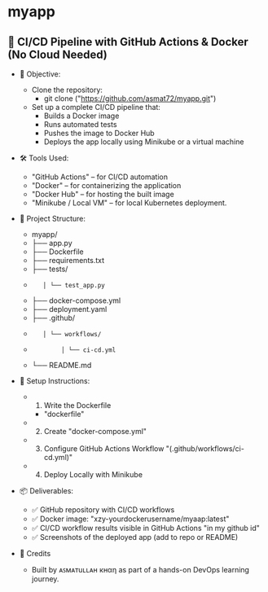 # myapp
## 🚀 CI/CD Pipeline with GitHub Actions & Docker (No Cloud Needed)

- 📌 Objective:
  - Clone the repository: 
    - git clone ("https://github.com/asmat72/myapp.git")
  - Set up a complete CI/CD pipeline that:
    - Builds a Docker image
    - Runs automated tests
    - Pushes the image to Docker Hub
    - Deploys the app locally using Minikube or a virtual machine
  
- 🛠️ Tools Used:
    - "GitHub Actions" – for CI/CD automation
    - "Docker" – for containerizing the application
    - "Docker Hub" – for hosting the built image
    - "Minikube / Local VM" – for local Kubernetes deployment.

- 📁 Project Structure:
    - myapp/
    -   ├── app.py
    -   ├── Dockerfile
    -   ├── requirements.txt
    -   ├── tests/
    -        │ └── test_app.py
    -   ├── docker-compose.yml
    -   ├── deployment.yaml
    -   ├── .github/
    -        │ └── workflows/
    -             │ └── ci-cd.yml
    -  └── README.md

- 🧰 Setup Instructions:
    - 1. Write the Dockerfile
       - "dockerfile"
    - 2. Create  "docker-compose.yml"
    - 3. Configure GitHub Actions Workflow   "(.github/workflows/ci-cd.yml)"
    - 4. Deploy Locally with Minikube

- 📦 Deliverables:
    - ✅ GitHub repository with CI/CD workflows
    - ✅ Docker image: "xzy-yourdockerusername/myaap:latest"
    - ✅ CI/CD workflow results visible in GitHub Actions "in my github id"   
    - ✅ Screenshots of the deployed app (add to repo or README)

- 🙌 Credits
    - Built by ᴀꜱᴍᴀтuʟʟᴀн кнαη as part of a hands-on DevOps learning journey.

 
